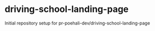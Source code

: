# driving-school-landing-page

Initial repository setup for pr-poehali-dev/driving-school-landing-page